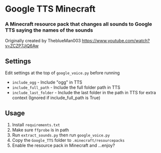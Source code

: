 # Google TTS Minecraft

### A Minecraft resource pack that changes all sounds to Google TTS saying the names of the sounds

Originally created by TheblueMan003 https://www.youtube.com/watch?v=ZCZP7JjQ6Aw

## Settings
Edit settings at the top of `google_voice.py` before running
- `include_ogg` - Include "ogg" in TTS
- `include_full_path` - Include the full folder path in TTS
- `include_last_folder` - Include the last folder in the path in TTS for extra context (Ignored if include_full_path is True)

## Usage
1. Install `requirements.txt`
2. Make sure `ffprobe` is in path
3. Run `extract_sounds.py` then run `google_voice.py`
4. Copy the `Google_TTS` folder to `.minecraft/resourcepacks`
5. Enable the resource pack in Minecraft and ...enjoy?
